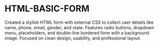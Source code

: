 # HTML-BASIC-FORM
Created a stylish HTML form with external CSS to collect user details like name, phone, email, gender, and state. Features radio buttons, dropdown menu, placeholders, and double-line bordered form with a background image. Focused on clean design, usability, and professional layout.
